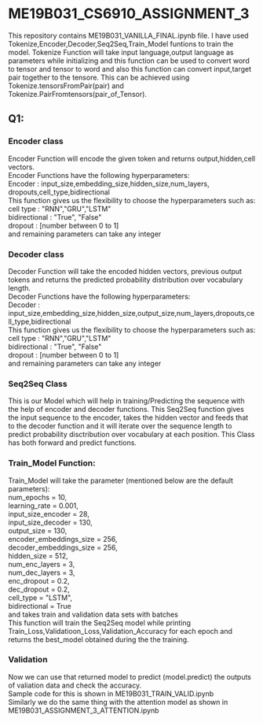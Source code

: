 # ME19B031_CS6910_ASSIGNMENT_3

This repository contains ME19B031_VANILLA_FINAL.ipynb file.
I have used Tokenize,Encoder,Decoder,Seq2Seq,Train_Model funtions to train the model.
Tokenize Function will take input language,output language as parameters while initializing and this function can be used to convert word to tensor and tensor to word and also this function can convert input,target pair together to the tensore. This can be achieved using Tokenize.tensorsFromPair(pair) and Tokenize.PairFromtensors(pair_of_Tensor).
## Q1:
### Encoder class
Encoder Function will encode the given token and returns output,hidden,cell vectors. <br>
Encoder Functions have the following hyperparameters:<br>
Encoder : input_size,embedding_size,hidden_size,num_layers, dropouts,cell_type,bidirectional<br>
This function gives us the flexibility to choose the hyperparameters such as:<br>
cell type : "RNN","GRU","LSTM"<br>
bidirectional : "True", "False"<br>
dropout : [number between 0 to 1]<br>
and remaining parameters can take any integer <br>
### Decoder class
Decoder Function will take the encoded hidden vectors, previous output tokens and returns the predicted probability distribution over vocabulary length.<br>
Decoder Functions have the following hyperparameters:<br>
Decoder : input_size,embedding_size,hidden_size,output_size,num_layers,dropouts,cell_type,bidirectional<br>
This function gives us the flexibility to choose the hyperparameters such as:<br>
cell type : "RNN","GRU","LSTM"<br>
bidirectional : "True", "False"<br>
dropout : [number between 0 to 1]<br>
and remaining parameters can take any integer <br>
### Seq2Seq Class<br>
This is our Model which will help in training/Predicting the sequence with the help of encoder and decoder functions. This Seq2Seq function gives the input sequence to the encoder, takes the hidden vector and feeds that to the decoder function and it will iterate over the sequence length to predict probability disctribution over vocabulary at each position.
This Class has both forward and predict functions.
### Train_Model Function:<br>
Train_Model will take the parameter (mentioned below are the default parameters):<br>
num_epochs = 10,<br>
learning_rate = 0.001,<br>
input_size_encoder = 28,<br>
input_size_decoder = 130,<br>
output_size = 130,<br>
encoder_embeddings_size = 256,<br>
decoder_embeddings_size = 256,<br>
hidden_size = 512,<br>
num_enc_layers = 3,<br>
num_dec_layers = 3,<br>
enc_dropout = 0.2,<br>
dec_dropout = 0.2,<br>
cell_type = "LSTM",<br>
bidirectional = True<br>
and takes train and validation data sets with batches<br>
This function will train the Seq2Seq model while printing Train_Loss,Validatioon_Loss,Validation_Accuracy for each epoch and returns the best_model obtained during the the training.
### Validation
Now we can use that returned model to predict (model.predict) the outputs of valiation data and check the accuracy.<br>
Sample code for this is shown in ME19B031_TRAIN_VALID.ipynb<br>
Similarly we do the same thing with the attention model as shown in ME19B031_ASSIGNMENT_3_ATTENTION.ipynb<br>

